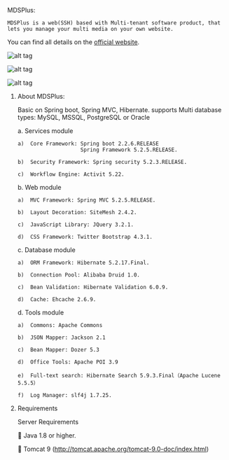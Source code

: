 MDSPlus:

	MDSPlus is a web(SSH) based with Multi-tenant software product, that lets you manage your multi media on your own website.

You can find all details on the [official website](http://www.mmdsplus.com/mds-web).

![alt tag](http://www.mmdsplus.com/mds-web/services/api/contentitems/getmedia?moid=3&dt=Optimized&g=1)

![alt tag](http://www.mmdsplus.com/mds-web/services/api/contentitems/getmedia?moid=2&dt=Optimized&g=1)

![alt tag](http://www.mmdsplus.com/mds-web/services/api/contentitems/getmedia?moid=1&dt=Optimized&g=1)


1.	About MDSPlus:
	
	Basic on Spring boot, Spring MVC, Hibernate. supports Multi database types: MySQL, MSSQL, PostgreSQL or Oracle


	a.	Services module

		a)	Core Framework: Spring boot 2.2.6.RELEASE 
							Spring Framework 5.2.5.RELEASE.

		b)	Security Framework: Spring security 5.2.3.RELEASE.

		c)	Workflow Engine: Activit 5.22.


	b.	Web module

		a)	MVC Framework: Spring MVC 5.2.5.RELEASE.

		b)	Layout Decoration: SiteMesh 2.4.2.

		c)	JavaScript Library: JQuery 3.2.1.

		d)	CSS Framework: Twitter Bootstrap 4.3.1.


	c.	Database module

		a)	ORM Framework: Hibernate 5.2.17.Final.

		b)	Connection Pool: Alibaba Druid 1.0.

		c)	Bean Validation: Hibernate Validation 6.0.9.

		d)	Cache: Ehcache 2.6.9.


	d.	Tools module

		a)	Commons: Apache Commons

		b)	JSON Mapper: Jackson 2.1

		c)	Bean Mapper: Dozer 5.3

		d)	Office Tools: Apache POI 3.9

		e)	Full-text search: Hibernate Search 5.9.3.Final（Apache Lucene 5.5.5）

		f)	Log Manager: slf4j 1.7.25.


2.	Requirements

	 Server Requirements 	

		Java 1.8 or higher.


		Tomcat 9 (http://tomcat.apache.org/tomcat-9.0-doc/index.html)


